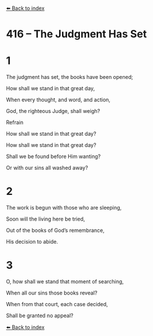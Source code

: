 [⬅️ Back to index](../README.md)

# 416 – The Judgment Has Set





# 1

The judgment has set, the books have been opened;

How shall we stand in that great day,

When every thought, and word, and action,

God, the righteous Judge, shall weigh?



Refrain

How shall we stand in that great day?

How shall we stand in that great day?

Shall we be found before Him wanting?

Or with our sins all washed away?



# 2

The work is begun with those who are sleeping,

Soon will the living here be tried,

Out of the books of God’s remembrance,

His decision to abide.



# 3

O, how shall we stand that moment of searching,

When all our sins those books reveal?

When from that court, each case decided,

Shall be granted no appeal?

[⬅️ Back to index](../README.md)
